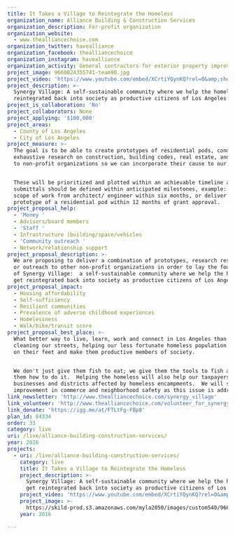 ```yaml
---
title: It Takes a Village to Reintegrate the Homeless
organization_name: Alliance Building & Construction Services
organization_description: For-profit organization
organization_website:
  - www.thealliancechoice.com
organization_twitter: havealliance
organization_facebook: thealliancechoice
organization_instagram: havealliance
organization_activity: General contractors for exterior property improvements
project_image: 9660024355741-team90.jpg
project_video: 'https://www.youtube.com/embed/XCrtiYQynKQ?rel=0&amp;showinfo=0'
project_description: >-
  Synergy Village: A self-sustainable community where we help the homeless get
  reintegrated back into society as productive citizens of Los Angeles
project_is_collaboration: 'No'
project_collaborators: None
project_applying: '$100,000'
project_areas:
  - County of Los Angeles
  - City of Los Angeles
project_measure: >-
  The goal is to be able to create prototypes of residential pods, conduct
  exhaustive research on construction, building codes, real estate, and outreach
  to non-profit organizations so we can incorporate their cause to our mission.


  These will be prioritized and plotted within an achievable timeline and
  submittals should be defined within anticipated milestones, example: deliver a
  scope of work from architect/ engineer within six months, or deliver a
  prototype of a residential pod within 12 months of grant approval.
project_proposal_help:
  - 'Money '
  - Advisors/board members
  - 'Staff '
  - Infrastructure (building/space/vehicles
  - 'Community outreach '
  - Network/relationship support
project_proposal_description: >-
  We are proposing to deliver a combination of prototypes, research results and/
  or outreach to other non-profit organizations in order to lay the foundations
  of Synergy Village:  a self-sustainable community where we help the homeless
  get reintegrated back into society as productive citizens of Los Angeles.
project_proposal_impact:
  - Housing affordability
  - Self-sufficiency
  - Resilient communities
  - Prevalence of adverse childhood experiences
  - Homelessness
  - Walk/bike/transit score
project_proposal_best_place: >-
  What better way to live, learn, work and connect in Los Angeles than by
  cleaning our streets, helping our less fortunate homeless population get back
  on their feet and make them productive members of society.


  We don't just give them fish to eat; we give them the tools to fish and remind
  them how to do it.  Helping the homeless will also help our taxpayers;
  businesses and districts affected by homeless encampments.  We will see
  improvement in commerce and neighborhood safety as this issue is addressed.
link_newsletter: 'http://www.thealliancechoice.com/synergy_village'
link_volunteer: 'http://www.thealliancechoice.com/volunteer_for_synergy_village'
link_donate: 'https://igg.me/at/FTLtFg-FBp8'
plan_id: 84334
order: 33
category: live
uri: /live/alliance-building-construction-services/
year: 2016
projects:
  - uri: /live/alliance-building-construction-services/
    category: live
    title: It Takes a Village to Reintegrate the Homeless
    project_description: >-
      Synergy Village: A self-sustainable community where we help the homeless
      get reintegrated back into society as productive citizens of Los Angeles
    project_video: 'https://www.youtube.com/embed/XCrtiYQynKQ?rel=0&amp;showinfo=0'
    project_image: >-
      https://skild-prod.s3.amazonaws.com/myla2050/images/custom540/9660024355741-team90.jpg
    year: 2016

---
```

